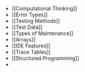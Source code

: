- [[Computational Thinking]]
- [[Error Types]]
- [[Testing Methods]]
- [[Test Data]]
- [[Types of Maintenance]]
- [[Arrays]]
- [[IDE Features]]
- [[Trace Tables]]
- [[Structured Programming]]
- 